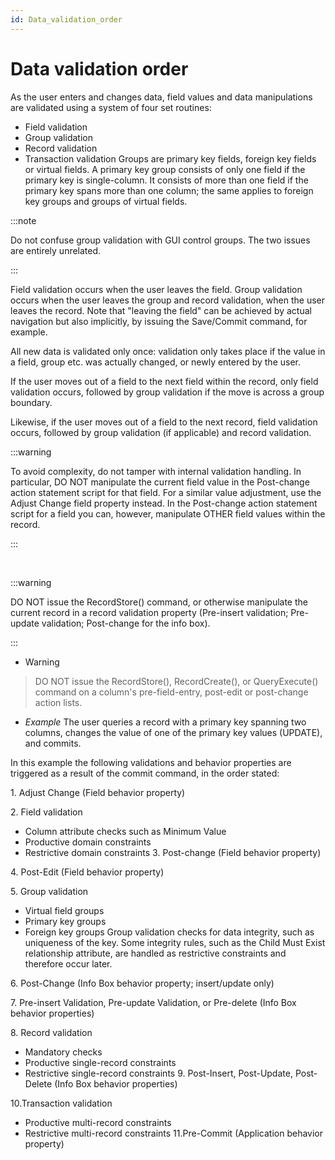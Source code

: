 ```yaml
---
id: Data_validation_order
---
```


# Data validation order

As the user enters and changes data, field values and data manipulations are validated using a system of four set routines:

- Field validation
- Group validation
- Record validation
- Transaction validation
Groups are primary key fields, foreign key fields or virtual fields. A primary key group consists of only one field if the primary key is single-column. It consists of more than one field if the primary key spans more than one column; the same applies to foreign key groups and groups of virtual fields.


:::note

Do not confuse group validation with GUI control groups. The two issues are entirely unrelated.

:::

Field validation occurs when the user leaves the field. Group validation occurs when the user leaves the group and record validation, when the user leaves the record. Note that "leaving the field" can be achieved by actual navigation but also implicitly, by issuing the Save/Commit command, for example.

All new data is validated only once: validation only takes place if the value in a field, group etc. was actually changed, or newly entered by the user.

If the user moves out of a field to the next field within the record, only field validation occurs, followed by group validation if the move is across a group boundary.

Likewise, if the user moves out of a field to the next record, field validation occurs, followed by group validation (if applicable) and record validation.


:::warning

To avoid complexity, do not tamper with internal validation handling. In particular, DO NOT manipulate the current field value in the Post-change action statement script for that field. For a similar value adjustment, use the Adjust Change field property instead.
In the Post-change action statement script for a field you can, however, manipulate OTHER field values within the record.

:::

 


:::warning

DO NOT issue the RecordStore() command, or otherwise manipulate the current record in a record validation property (Pre-insert validation; Pre-update validation; Post-change for the info box).

:::

- > [!WARNING]
> DO NOT issue the RecordStore(), RecordCreate(), or QueryExecute() command on a column's pre-field-entry, post-edit or post-change action lists.


- *Example*
The user queries a record with a primary key spanning two columns, changes the value of one of the primary key values (UPDATE), and commits.

In this example the following validations and behavior properties are triggered as a result of the commit command, in the order stated:

1. Adjust Change (Field behavior property)

2. Field validation

- Column attribute checks such as Minimum Value
- Productive domain constraints
- Restrictive domain constraints
3. Post-change (Field behavior property)

4. Post-Edit (Field behavior property)

5. Group validation

- Virtual field groups
- Primary key groups
- Foreign key groups
Group validation checks for data integrity, such as uniqueness of the key. Some integrity rules, such as the Child Must Exist relationship attribute, are handled as restrictive constraints and therefore occur later.

6. Post-Change (Info Box behavior property; insert/update only)

7. Pre-insert Validation, Pre-update Validation, or Pre-delete (Info Box behavior properties)

8. Record validation

- Mandatory checks
- Productive single-record constraints
- Restrictive single-record constraints
9. Post-Insert, Post-Update, Post-Delete (Info Box behavior properties)

10.Transaction validation

- Productive multi-record constraints
- Restrictive multi-record constraints
11.Pre-Commit (Application behavior property)